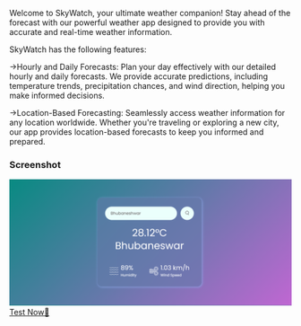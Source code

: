 Welcome to SkyWatch, your ultimate weather companion! Stay ahead of the forecast with our powerful weather app designed to provide you with accurate and real-time weather information.

SkyWatch has the following features:

->Hourly and Daily Forecasts: Plan your day effectively with our detailed hourly and daily forecasts. We provide accurate predictions, including temperature trends, precipitation chances, and wind direction, helping you make informed decisions.

->Location-Based Forecasting: Seamlessly access weather information for any location worldwide. Whether you're traveling or exploring a new city, our app provides location-based forecasts to keep you informed and prepared.
<h3>Screenshot</h3>
<img src="./Screenshot.png"></img>
<a href="https://hershyz-weatherwise.netlify.app/">Test Now🚀</a>